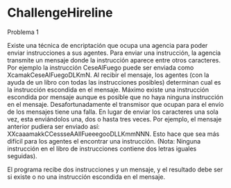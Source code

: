 # ChallengeHireline

Problema 1

Existe una técnica de encriptación que ocupa una agencia para poder enviar instrucciones a sus agentes.
Para enviar una instrucción, la agencia transmite un mensaje donde la instrucción aparece entre otros
caracteres. Por ejemplo la instrucción CeseAlFuego puede ser enviada como
XcamakCeseAlFuegoDLKmN. Al recibir el mensaje, los agentes (con la ayuda de un libro con todas las
instrucciones posibles) determinan cual es la instrucción escondida en el mensaje. Máximo existe una
instrucción escondida por mensaje aunque es posible que no haya ninguna instrucción en el mensaje.
Desafortunadamente el transmisor que ocupan para el envío de los mensajes tiene una falla. En lugar de
enviar los caracteres una sola vez, esta enviándolos una, dos o hasta tres veces. Por ejemplo, el mensaje
anterior pudiera ser enviado así: XXcaaamakkCCessseAAllFueeegooDLLKmmNNN. Esto hace que sea más
difícil para los agentes el encontrar una instrucción. (Nota: Ninguna instrucción en el libro de
instrucciones contiene dos letras iguales seguidas).

El programa recibe dos instrucciones y un mensaje, y el resultado debe ser si existe o no una instrucción
escondida en el mensaje.